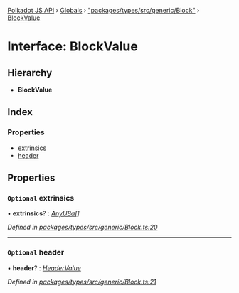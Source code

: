 [Polkadot JS API](../README.md) › [Globals](../globals.md) › ["packages/types/src/generic/Block"](../modules/_packages_types_src_generic_block_.md) › [BlockValue](_packages_types_src_generic_block_.blockvalue.md)

# Interface: BlockValue

## Hierarchy

* **BlockValue**

## Index

### Properties

* [extrinsics](_packages_types_src_generic_block_.blockvalue.md#optional-extrinsics)
* [header](_packages_types_src_generic_block_.blockvalue.md#optional-header)

## Properties

### `Optional` extrinsics

• **extrinsics**? : *[AnyU8a](../modules/_packages_types_src_types_helpers_.md#anyu8a)[]*

*Defined in [packages/types/src/generic/Block.ts:20](https://github.com/polkadot-js/api/blob/eda5edbd4/packages/types/src/generic/Block.ts#L20)*

___

### `Optional` header

• **header**? : *[HeaderValue](_packages_types_src_generic_block_.headervalue.md)*

*Defined in [packages/types/src/generic/Block.ts:21](https://github.com/polkadot-js/api/blob/eda5edbd4/packages/types/src/generic/Block.ts#L21)*
